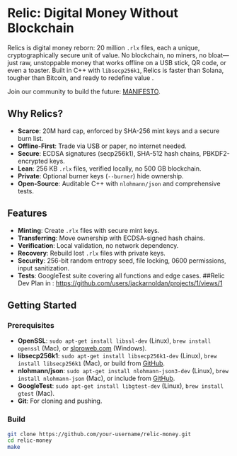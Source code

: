 # Relic: Digital Money Without Blockchain

Relics is digital money reborn: 20 million `.rlx` files, each a unique, cryptographically secure unit of value. No blockchain, no miners, no bloat—just raw, unstoppable money that works offline on a USB stick, QR code, or even a toaster. Built in C++ with `libsecp256k1`, Relics is faster than Solana, tougher than Bitcoin, and ready to redefine value .

Join our community to build the future: [MANIFESTO](MANIFESTO.md).

## Why Relics?
- **Scarce**: 20M hard cap, enforced by SHA-256 mint keys and a secure burn list.
- **Offline-First**: Trade via USB or paper, no internet needed.
- **Secure**: ECDSA signatures (secp256k1), SHA-512 hash chains, PBKDF2-encrypted keys.
- **Lean**: 256 KB `.rlx` files, verified locally, no 500 GB blockchain.
- **Private**: Optional burner keys (`--burner`) hide ownership.
- **Open-Source**: Auditable C++ with `nlohmann/json` and comprehensive tests.

## Features
- **Minting**: Create `.rlx` files with secure mint keys.
- **Transferring**: Move ownership with ECDSA-signed hash chains.
- **Verification**: Local validation, no network dependency.
- **Recovery**: Rebuild lost `.rlx` files with private keys.
- **Security**: 256-bit random entropy seed, file locking, 0600 permissions, input sanitization.
- **Tests**: GoogleTest suite covering all functions and edge cases.
##Relic Dev Plan in : https://github.com/users/jackarnoldan/projects/1/views/1
## Getting Started
### Prerequisites
- **OpenSSL**: `sudo apt-get install libssl-dev` (Linux), `brew install openssl` (Mac), or [slproweb.com](https://slproweb.com/products/Win32OpenSSL.html) (Windows).
- **libsecp256k1**: `sudo apt-get install libsecp256k1-dev` (Linux), `brew install libsecp256k1` (Mac), or build from [GitHub](https://github.com/bitcoin-core/secp256k1).
- **nlohmann/json**: `sudo apt-get install nlohmann-json3-dev` (Linux), `brew install nlohmann-json` (Mac), or include from [GitHub](https://github.com/nlohmann/json).
- **GoogleTest**: `sudo apt-get install libgtest-dev` (Linux), `brew install gtest` (Mac).
- **Git**: For cloning and pushing.

### Build
```bash
git clone https://github.com/your-username/relic-money.git
cd relic-money
make
